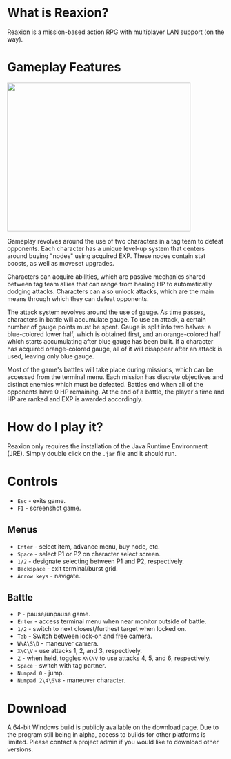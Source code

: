 # **What is Reaxion?** #

Reaxion is a mission-based action RPG with multiplayer LAN support (on the way).

# **Gameplay Features** #

<a href='http://www.youtube.com/watch?feature=player_embedded&v=aMditO1Rfjk' target='_blank'><img src='http://img.youtube.com/vi/aMditO1Rfjk/0.jpg' width='425' height=344 /></a>

Gameplay revolves around the use of two characters in a tag team to defeat opponents. Each character has a unique level-up system that centers around buying "nodes" using acquired EXP. These nodes contain stat boosts, as well as moveset upgrades.

Characters can acquire abilities, which are passive mechanics shared between tag team allies that can range from healing HP to automatically dodging attacks. Characters can also unlock attacks, which are the main means through which they can defeat opponents.

The attack system revolves around the use of gauge. As time passes, characters in battle will accumulate gauge. To use an attack, a certain number of gauge points must be spent. Gauge is split into two halves: a blue-colored lower half, which is obtained first, and an orange-colored half which starts accumulating after blue gauge has been built. If a character has acquired orange-colored gauge, all of it will disappear after an attack is used, leaving only blue gauge.

Most of the game's battles will take place during missions, which can be accessed from the terminal menu. Each mission has discrete objectives and distinct enemies which must be defeated. Battles end when all of the opponents have 0 HP remaining. At the end of a battle, the player's time and HP are ranked and EXP is awarded accordingly.

# **How do I play it?** #
Reaxion only requires the installation of the Java Runtime Environment (JRE). Simply double click on the `.jar` file and it should run.

# **Controls** #

  * `Esc` - exits game.
  * `F1` - screenshot game.

## Menus ##

  * `Enter` - select item, advance menu, buy node, etc.
  * `Space` - select P1 or P2 on character select screen.
  * `1/2` - designate selecting between P1 and P2, respectively.
  * `Backspace` - exit terminal/burst grid.
  * `Arrow keys` - navigate.

## Battle ##

  * `P` - pause/unpause game.
  * `Enter` - access terminal menu when near monitor outside of battle.
  * `1/2` - switch to next closest/furthest target when locked on.
  * `Tab` - Switch between lock-on and free camera.
  * `W\A\S\D` - maneuver camera.
  * `X\C\V` - use attacks 1, 2, and 3, respectively.
  * `Z` - when held, toggles `X\C\V` to use attacks 4, 5, and 6, respectively.
  * `Space` - switch with tag partner.
  * `Numpad 0` - jump.
  * `Numpad 2\4\6\8` - maneuver character.

# **Download** #

A 64-bit Windows build is publicly available on the download page. Due to the program still being in alpha, access to builds for other platforms is limited. Please contact a project admin if you would like to download other versions.